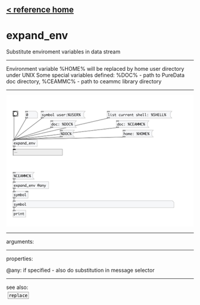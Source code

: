 [< reference home](index.html)
---

# expand_env


Substitute enviroment variables in data stream

---

Environment variable %HOME% will be replaced by home user directory under
            UNIX
Some special variables defined: %DOC% - path to PureData doc directory, %CEAMMC% -
            path to ceammc library directory
<br>


---


![example](examples/expand_env-example.jpg)

---
arguments:


---
properties:

@any: if specified - also do substitution in message
            selector<br>

---
see also:<br>
[![replace](img/object_replace.png)](replace.html)
